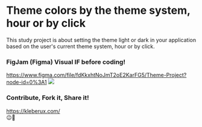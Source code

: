 # Theme colors by the theme system, hour or by click

This study project is about setting the theme light or dark in your application based on the user's current theme system, hour or by click.


### FigJam (Figma) Visual IF before coding!
https://www.figma.com/file/fdKkxhtNoJmT2oE2KarFG5/Theme-Project?node-id=0%3A1
<img src="https://kleberux.com/projects/theme-project.jpg">


### Contribute, Fork it, Share it!
https://kleberux.com/
<br>
😉🚀
